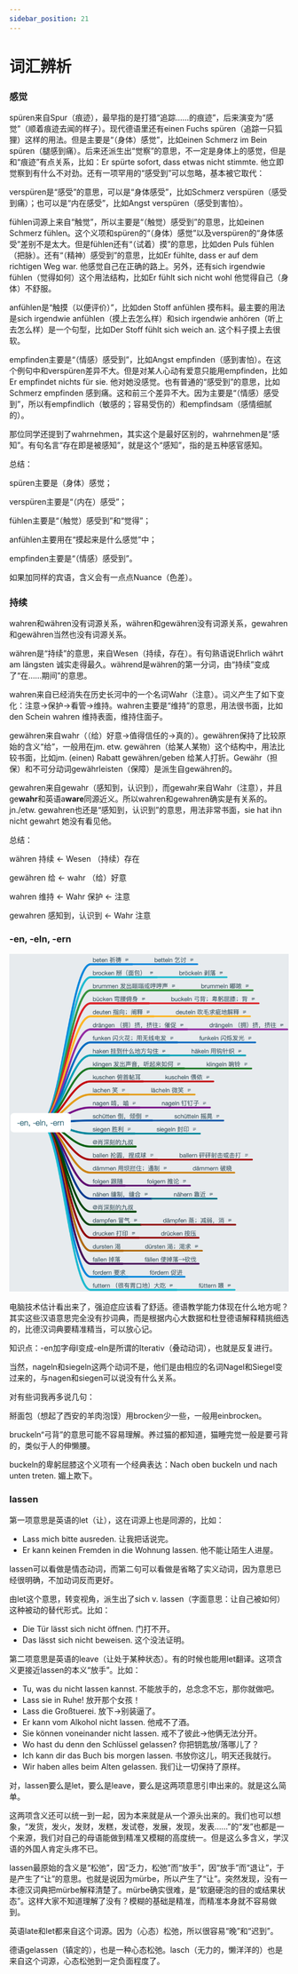 ```yaml
---
sidebar_position: 21
---
```


# 词汇辨析

### 感觉

spüren来自Spur（痕迹），最早指的是打猎“追踪……的痕迹”，后来演变为“感觉”（顺着痕迹去闻的样子）。现代德语里还有einen Fuchs spüren（追踪一只狐狸）这样的用法。但是主要是“（身体）感觉”，比如einen Schmerz im Bein spüren（腿感到痛）。后来还派生出“觉察”的意思，不一定是身体上的感觉，但是和“痕迹”有点关系，比如：Er spürte sofort, dass etwas nicht stimmte.  他立即觉察到有什么不对劲。还有一项罕用的“感受到”可以忽略，基本被它取代：

verspüren是“感受”的意思，可以是“身体感受”，比如Schmerz verspüren（感受到痛）；也可以是“内在感受”，比如Angst verspüren（感受到害怕）。

fühlen词源上来自“触觉”，所以主要是“（触觉）感受到”的意思，比如einen Schmerz  fühlen。这个义项和spüren的“（身体）感觉”以及verspüren的“身体感受”差别不是太大。但是fühlen还有“（试着）摸”的意思，比如den Puls fühlen（把脉）。还有“（精神）感受到”的意思，比如Er fühlte, dass er auf dem richtigen  Weg war. 他感觉自己在正确的路上。另外，还有sich irgendwie fühlen（觉得如何）这个用法结构，比如Er  fühlt sich nicht wohl 他觉得自己（身体）不舒服。

anfühlen是“触摸（以便评价）”，比如den Stoff anfühlen 摸布料。最主要的用法是sich irgendwie anfühlen（摸上去怎么样）和sich irgendwie anhören（听上去怎么样）是一个句型，比如Der Stoff fühlt sich weich an. 这个料子摸上去很软。

empfinden主要是“（情感）感受到”，比如Angst  empfinden（感到害怕）。在这个例句中和verspüren差异不大。但是对某人心动有爱意只能用empfinden，比如Er empfindet nichts für sie. 他对她没感觉。也有普通的“感受到”的意思，比如Schmerz empfinden  感到痛。这和前三个差异不大。因为主要是“（情感）感受到”，所以有empfindlich（敏感的；容易受伤的）和empfindsam（感情细腻的）。

那位同学还提到了wahrnehmen，其实这个是最好区别的，wahrnehmen是“感知”。有句名言“存在即是被感知”，就是这个“感知”，指的是五种感官感知。

总结：

spüren主要是（身体）感觉；

verspüren主要是“（内在）感受”；

fühlen主要是“（触觉）感受到”和“觉得”；

anfühlen主要用在“摸起来是什么感觉”中；

empfinden主要是“（情感）感受到”。

如果加同样的宾语，含义会有一点点Nuance（色差）。

### 持续

wahren和währen没有词源关系，währen和gewähren没有词源关系，gewahren和gewähren当然也没有词源关系。

währen是“持续”的意思，来自Wesen（持续，存在）。有句熟语说Ehrlich währt am längsten 诚实走得最久。während是währen的第一分词，由“持续”变成了“在……期间”的意思。

wahren来自已经消失在历史长河中的一个名词Wahr（注意）。词义产生了如下变化：注意→保护→看管→维持。wahren主要是“维持”的意思，用法很书面，比如den Schein wahren 维持表面，维持住面子。

gewähren来自wahr（（给）好意→值得信任的→真的）。gewähren保持了比较原始的含义“给”，一般用在jm. etw. gewähren（给某人某物）这个结构中，用法比较书面，比如jm. (einen) Rabatt gewähren/geben 给某人打折。Gewähr（担保）和不可分动词gewährleisten（保障）是派生自gewähren的。

gewahren来自gewahr（感知到，认识到），而gewahr来自Wahr（注意），并且ge**wahr**和英语a**ware**同源近义。所以wahren和gewahren确实是有关系的。jn./etw. gewahren也还是“感知到，认识到”的意思，用法非常书面，sie hat ihn nicht gewahrt 她没有看见他。

总结：

währen 持续 ← Wesen （持续）存在

gewähren 给 ← wahr （给）好意

wahren 维持 ← Wahr 保护 ← 注意

gewahren 感知到，认识到 ← Wahr 注意

### -en, -eln, -ern

![](./img/-en&-eln&-ern.png)

电脑技术估计看出来了，强迫症应该看了舒适。德语教学能力体现在什么地方呢？其实这些汉语意思完全没有抄词典，而是根据内心大数据和杜登德语解释精挑细选的，比德汉词典要精准精当，可以放心记。

知识点：-en加字母l变成-eln是所谓的Iterativ（叠动动词），也就是反复进行。

当然，nageln和siegeln这两个动词不是，他们是由相应的名词Nagel和Siegel变过来的，与nagen和siegen可以说没有什么关系。

对有些词我再多说几句：

掰面包（想起了西安的羊肉泡馍）用brocken少一些，一般用einbrocken。

bruckeln“弓背”的意思可能不容易理解。养过猫的都知道，猫睡完觉一般是要弓背的，类似于人的伸懒腰。

buckeln的卑躬屈膝这个义项有一个经典表达：Nach oben buckeln und nach unten treten. 媚上欺下。

### lassen

第一项意思是英语的let（让），这在词源上也是同源的，比如：

- Lass mich bitte ausreden. 让我把话说完。
- Er kann keinen Fremden in die Wohnung lassen. 他不能让陌生人进屋。

lassen可以看做是情态动词，而第二句可以看做是省略了实义动词，因为意思已经很明确，不加动词反而更好。

由let这个意思，转变视角，派生出了sich v. lassen（字面意思：让自己被如何）这种被动的替代形式。比如：

- Die Tür lässt sich nicht öffnen. 门打不开。
- Das lässt sich nicht beweisen. 这个没法证明。

第二项意思是英语的leave（让处于某种状态）。有的时候也能用let翻译。这项含义更接近lassen的本义“放手”。比如：

- Tu, was du nicht lassen kannst. 不能放手的，总念念不忘，那你就做吧。
- Lass sie in Ruhe! 放开那个女孩！
- Lass die Großtuerei. 放下→别装逼了。
- Er kann vom Alkohol nicht lassen. 他戒不了酒。
- Sie können voneinander nicht lassen. 戒不了彼此→他俩无法分开。
- Wo hast du denn den Schlüssel gelassen? 你把钥匙放/落哪儿了？
- Ich kann dir das Buch bis morgen lassen. 书放你这儿，明天还我就行。
- Wir haben alles beim Alten gelassen. 我们让一切保持了原样。

对，lassen要么是let，要么是leave，要么是这两项意思引申出来的。就是这么简单。

这两项含义还可以统一到一起，因为本来就是从一个源头出来的。我们也可以想象，“发货，发火，发财，发糕，发试卷，发展，发现，发表……”的“发”也都是一个来源，我们对自己的母语能做到精准又模糊的高度统一。但是这么多含义，学汉语的外国人肯定头疼不已。

lassen最原始的含义是“松弛”，因“乏力，松弛”而“放手”，因“放手”而“退让”，于是产生了“让”的意思。也就是说因为mürbe，所以产生了“让”。突然发现，没有一本德汉词典把mürbe解释清楚了。mürbe确实很难，是“软磨硬泡的目的或结果状态”。这样大家不知道理解了没有？模糊的基础是精准，而精准本身就不容易做到。

英语late和let都来自这个词源。因为（心态）松弛，所以很容易“晚”和“迟到”。

德语gelassen（镇定的），也是一种心态松弛。lasch（无力的，懒洋洋的）也是来自这个词源，心态松弛到一定负面程度了。

